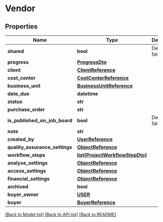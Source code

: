 # Vendor

## Properties
Name | Type | Description | Notes
------------ | ------------- | ------------- | -------------
**shared** | **bool** | Default: false | [optional] 
**progress** | [**ProgressDto**](ProgressDto.md) |  | [optional] 
**client** | [**ClientReference**](ClientReference.md) |  | [optional] 
**cost_center** | [**CostCenterReference**](CostCenterReference.md) |  | [optional] 
**business_unit** | [**BusinessUnitReference**](BusinessUnitReference.md) |  | [optional] 
**date_due** | **datetime** |  | [optional] 
**status** | **str** |  | [optional] 
**purchase_order** | **str** |  | [optional] 
**is_published_on_job_board** | **bool** | Default: false | [optional] 
**note** | **str** |  | [optional] 
**created_by** | [**UserReference**](UserReference.md) |  | [optional] 
**quality_assurance_settings** | [**ObjectReference**](ObjectReference.md) |  | [optional] 
**workflow_steps** | [**list[ProjectWorkflowStepDto]**](ProjectWorkflowStepDto.md) |  | [optional] 
**analyse_settings** | [**ObjectReference**](ObjectReference.md) |  | [optional] 
**access_settings** | [**ObjectReference**](ObjectReference.md) |  | [optional] 
**financial_settings** | [**ObjectReference**](ObjectReference.md) |  | [optional] 
**archived** | **bool** |  | [optional] 
**buyer_owner** | [**USER**](USER.md) |  | [optional] 
**buyer** | [**BuyerReference**](BuyerReference.md) |  | [optional] 

[[Back to Model list]](../README.md#documentation-for-models) [[Back to API list]](../README.md#documentation-for-api-endpoints) [[Back to README]](../README.md)

